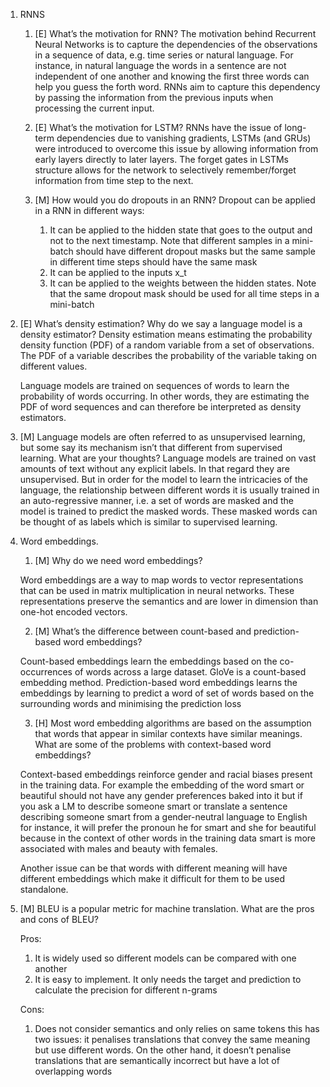 1. RNNS
    1. [E] What’s the motivation for RNN?
        The motivation behind Recurrent Neural Networks is to capture the dependencies of the observations in a sequence of data, e.g. time series or natural language. For instance, in natural language the words in a sentence are not independent of one another and knowing the first three words can help you guess the forth word. RNNs aim to capture this dependency by passing the information from the previous inputs when processing the current input.
    1. [E] What’s the motivation for LSTM?
        RNNs have the issue of long-term dependencies due to vanishing gradients, LSTMs (and GRUs) were introduced to overcome this issue by allowing information from early layers directly to later layers. The forget gates in LSTMs structure allows for the network to selectively remember/forget information from time step to the next.
    1. [M] How would you do dropouts in an RNN?
        Dropout can be applied in a RNN in different ways:

        1. It can be applied to the hidden state that goes to the output and not to the next timestamp. Note that different samples in a mini-batch should have different dropout masks but the same sample in different time steps should have the same mask
        2. It can be applied to the inputs x_t
        3. It can be applied to the weights between the hidden states. Note that the same dropout mask should be used for all time steps in a mini-batch
2. [E] What’s density estimation? Why do we say a language model is a density estimator?
    Density estimation means estimating the probability density function (PDF) of a random variable from a set of observations. The PDF of a variable describes the probability of the variable taking on different values. 

    Language models are trained on sequences of words to learn the probability of words occurring. In other words, they are estimating the PDF of word sequences and can therefore be interpreted as density estimators.
3. [M] Language models are often referred to as unsupervised learning, but some say its mechanism isn’t that different from supervised learning. What are your thoughts?
    Language models are trained on vast amounts of text without any explicit labels. In that regard they are unsupervised. But in order for the model to learn the intricacies of the language, the relationship between different words it is usually trained in an auto-regressive manner, i.e. a set of words are masked and the model is trained to predict the masked words. These masked words can be thought of as labels which is similar to supervised learning.
4. Word embeddings.
    
    1. [M] Why do we need word embeddings?
    
    Word embeddings are a way to map words to vector representations that can be used in matrix multiplication in neural networks. These representations preserve the semantics and are lower in dimension than one-hot encoded vectors.
    
    2. [M] What’s the difference between count-based and prediction-based word embeddings?
    
    Count-based embeddings learn the embeddings based on the co-occurrences of words across a large dataset. GloVe is a count-based embedding method. Prediction-based word embeddings learns the embeddings by learning to predict a word of set of words based on the surrounding words and minimising the prediction loss
    
    3. [H] Most word embedding algorithms are based on the assumption that words that appear in similar contexts have similar meanings. What are some of the problems with context-based word embeddings?
    
    Context-based embeddings reinforce gender and racial biases present in the training data. For example the embedding of the word smart or beautiful should not have any gender preferences baked into it but if you ask a LM to describe someone smart or translate a sentence describing someone smart from a gender-neutral language to English for instance, it will prefer the pronoun he for smart and she for beautiful because in the context of other words in the training data smart is more associated with males and beauty with females. 
    
    Another issue can be that words with different meaning will have different embeddings which make it difficult for them to be used standalone.

10. [M] BLEU is a popular metric for machine translation. What are the pros and cons of BLEU?

    Pros:

    1. It is widely used so different models can be compared with one another
    2. It is easy to implement. It only needs the target and prediction to calculate the precision for different n-grams

    Cons:

    1. Does not consider semantics and only relies on same tokens this has two issues: it penalises translations that convey the same meaning but use different words. On the other hand, it doesn’t penalise translations that are semantically incorrect but have a lot of overlapping words